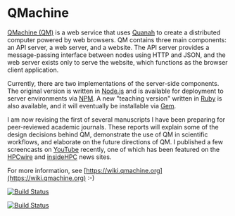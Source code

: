 QMachine
========

[QMachine (QM)](https://www.qmachine.org) is a web service that uses
[Quanah](http://wilkinson.github.io/quanah) to create a distributed computer
powered by web browsers. QM contains three main components: an API server, a
web server, and a website. The API server provides a message-passing interface
between nodes using HTTP and JSON, and the web server exists only to serve the
website, which functions as the browser client application.

Currently, there are two implementations of the server-side components. The
original version is written in [Node.js](http://nodejs.org) and is available
for deployment to server environments via [NPM](https://npmjs.org/package/qm).
A new "teaching version" written in [Ruby](http://www.ruby-lang.org) is also
available, and it will eventually be installable via
[Gem](https://rubygems.org/gems/qm).

I am now revising the first of several manuscripts I have been preparing for
peer-reviewed academic journals. These reports will explain some of the design
decisions behind QM, demonstrate the use of QM in scientific workflows, and
elaborate on the future directions of QM. I published a few screencasts on
[YouTube](http://www.youtube.com/playlist?list=PLijUCyE0Z0-8nLL5qJ__v-VB3ZoRxSubg)
recently, one of which has been featured on the
[HPCwire](http://www.hpcwire.com/hpcwire/2013-03-14/qmachine_combines_hpc_with_www.html)
and
[insideHPC](http://insidehpc.com/2013/03/09/video-qmachine-commodity-supercomputing-with-web-browsers/)
news sites.

For more information, see
[https://wiki.qmachine.org](https://wiki.qmachine.org) :-)

[![Build Status](https://travis-ci.org/wilkinson/qmachine.png)](https://travis-ci.org/wilkinson/qmachine)

[![Build Status](https://drone.io/github.com/wilkinson/qmachine/status.png)](https://drone.io/github.com/wilkinson/qmachine/latest)

<!--
<a href="https://runnable.com/qmachine" target="_blank"><img src="https://runnable.com/external/styles/assets/runnablebtn.png" style="width:67px;height:25px;"></a>
-->

